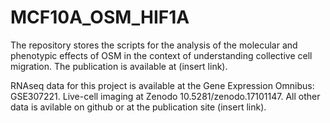 # MCF10A_OSM_HIF1A
The repository stores the scripts for the analysis of the molecular and phenotypic effects of OSM in the context of understanding collective cell migration. The publication is available at (insert link).

RNAseq data for this project is available at the Gene Expression Omnibus: GSE307221.
Live-cell imaging at Zenodo 10.5281/zenodo.17101147. All other data is avilable on github or at the publication site (insert link).
